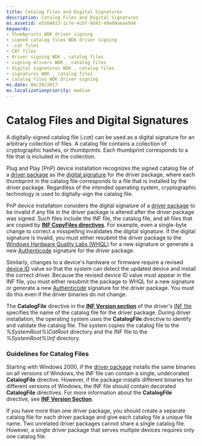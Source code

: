 ```yaml
---
title: Catalog Files and Digital Signatures
description: Catalog Files and Digital Signatures
ms.assetid: e5504823-1c7e-4cbf-9d42-49e09aeae9d4
keywords:
- thumbprints WDK driver signing
- signed catalog files WDK driver signing
- .cat files
- CAT files
- driver signing WDK , catalog files
- signing drivers WDK , catalog files
- digital signatures WDK , catalog files
- signatures WDK , catalog files
- catalog files WDK driver signing
ms.date: 04/20/2017
ms.localizationpriority: medium
---
```


# Catalog Files and Digital Signatures


A digitally-signed catalog file (*.cat*) can be used as a digital signature for an arbitrary collection of files. A catalog file contains a collection of cryptographic hashes, or *thumbprints*. Each thumbprint corresponds to a file that is included in the collection.

Plug and Play (PnP) device installation recognizes the signed catalog file of a [driver package](driver-packages.md) as the [digital signature](digital-signatures.md) for the driver package, where each thumbprint in the catalog file corresponds to a file that is installed by the driver package. Regardless of the intended operating system, cryptographic technology is used to digitally-sign the catalog file.

PnP device installation considers the digital signature of a [driver package](driver-packages.md) to be invalid if any file in the driver package is altered after the driver package was signed. Such files include the INF file, the catalog file, and all files that are copied by [**INF CopyFiles directives**](inf-copyfiles-directive.md). For example, even a single-byte change to correct a misspelling invalidates the digital signature. If the digital signature is invalid, you must either resubmit the driver package to the [Windows Hardware Quality Labs (WHQL)](http://go.microsoft.com/fwlink/p/?linkid=8705) for a new signature or generate a new [Authenticode](authenticode.md) signature for the driver package.

Similarly, changes to a device's hardware or firmware require a revised [device ID](device-ids.md) value so that the system can detect the updated device and install the correct driver. Because the revised device ID value must appear in the INF file, you must either resubmit the package to WHQL for a new signature or generate a new [Authenticode](authenticode.md) signature for the driver package. You must do this even if the driver binaries do not change.

The **CatalogFile** directive in the [**INF Version section**](inf-version-section.md) of the driver's [INF file](overview-of-inf-files.md) specifies the name of the catalog file for the driver package. During driver installation, the operating system uses the **CatalogFile** directive to identify and validate the catalog file. The system copies the catalog file to the *%SystemRoot%\\CatRoot* directory and the INF file to the *%SystemRoot%\\Inf* directory.

### Guidelines for Catalog Files

Starting with Windows 2000, if the [driver package](driver-packages.md) installs the same binaries on all versions of Windows, the INF file can contain a single, undecorated **CatalogFile** directive. However, if the package installs different binaries for different versions of Windows, the INF file should contain decorated **CatalogFile** directives. For more information about the **CatalogFile** directive, see [**INF Version Section**](inf-version-section.md).

If you have more than one driver package, you should create a separate catalog file for each driver package and give each catalog file a unique file name. Two unrelated driver packages cannot share a single catalog file. However, a single driver package that serves multiple devices requires only one catalog file.

 

 





